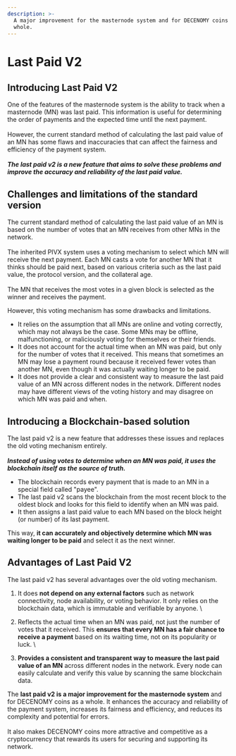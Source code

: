 ```yaml
---
description: >-
  A major improvement for the masternode system and for DECENOMY coins as a
  whole.
---
```


# Last Paid V2

## **Introducing Last Paid V2**

One of the features of the masternode system is the ability to track when a masternode (MN) was last paid. This information is useful for determining the order of payments and the expected time until the next payment. \
\
However, the current standard method of calculating the last paid value of an MN has some flaws and inaccuracies that can affect the fairness and efficiency of the payment system. \
\
_**The last paid v2 is a new feature that aims to solve these problems and improve the accuracy and reliability of the last paid value.**_



## Challenges and limitations of the standard version

The current standard method of calculating the last paid value of an MN is based on the number of votes that an MN receives from other MNs in the network. \
\
The inherited PIVX system uses a voting mechanism to select which MN will receive the next payment. Each MN casts a vote for another MN that it thinks should be paid next, based on various criteria such as the last paid value, the protocol version, and the collateral age. \
\
The MN that receives the most votes in a given block is selected as the winner and receives the payment.

However, this voting mechanism has some drawbacks and limitations.&#x20;

* It relies on the assumption that all MNs are online and voting correctly, which may not always be the case. Some MNs may be offline, malfunctioning, or maliciously voting for themselves or their friends.&#x20;
* It does not account for the actual time when an MN was paid, but only for the number of votes that it received. This means that sometimes an MN may lose a payment round because it received fewer votes than another MN, even though it was actually waiting longer to be paid.&#x20;
* It does not provide a clear and consistent way to measure the last paid value of an MN across different nodes in the network. Different nodes may have different views of the voting history and may disagree on which MN was paid and when.



## **Introducing a Blockchain-based solution**

The last paid v2 is a new feature that addresses these issues and replaces the old voting mechanism entirely. \
\
_**Instead of using votes to determine when an MN was paid, it uses the blockchain itself as the source of truth.**_

* The blockchain records every payment that is made to an MN in a special field called "payee".&#x20;
* The last paid v2 scans the blockchain from the most recent block to the oldest block and looks for this field to identify when an MN was paid.&#x20;
* It then assigns a last paid value to each MN based on the block height (or number) of its last payment.&#x20;

This way, **it can accurately and objectively determine which MN was waiting longer to be paid** and select it as the next winner.



## **Advantages of Last Paid V2**

The last paid v2 has several advantages over the old voting mechanism.

1. It does **not depend on any external factors** such as network connectivity, node availability, or voting behavior. It only relies on the blockchain data, which is immutable and verifiable by anyone. \

2. Reflects the actual time when an MN was paid, not just the number of votes that it received. This **ensures that every MN has a fair chance to receive a payment** based on its waiting time, not on its popularity or luck. \

3. **Provides a consistent and transparent way to measure the last paid value of an MN** across different nodes in the network. Every node can easily calculate and verify this value by scanning the same blockchain data.

The **last paid v2 is a major improvement for the masternode system** and for DECENOMY coins as a whole. It enhances the accuracy and reliability of the payment system, increases its fairness and efficiency, and reduces its complexity and potential for errors. \
\
It also makes DECENOMY coins more attractive and competitive as a cryptocurrency that rewards its users for securing and supporting its network.
